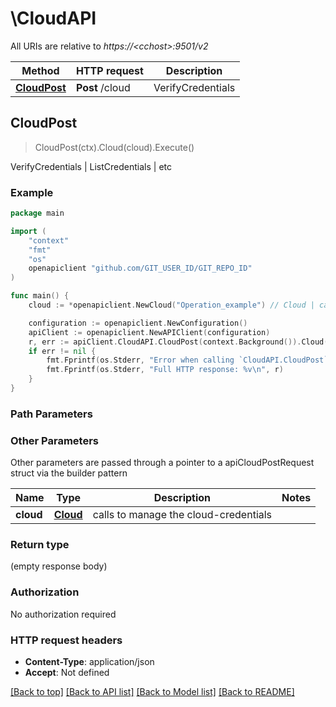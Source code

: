 # \CloudAPI

All URIs are relative to *https://&lt;cchost&gt;:9501/v2*

Method | HTTP request | Description
------------- | ------------- | -------------
[**CloudPost**](CloudAPI.md#CloudPost) | **Post** /cloud | VerifyCredentials | ListCredentials | etc



## CloudPost

> CloudPost(ctx).Cloud(cloud).Execute()

VerifyCredentials | ListCredentials | etc

### Example

```go
package main

import (
	"context"
	"fmt"
	"os"
	openapiclient "github.com/GIT_USER_ID/GIT_REPO_ID"
)

func main() {
	cloud := *openapiclient.NewCloud("Operation_example") // Cloud | calls to manage the cloud-credentials

	configuration := openapiclient.NewConfiguration()
	apiClient := openapiclient.NewAPIClient(configuration)
	r, err := apiClient.CloudAPI.CloudPost(context.Background()).Cloud(cloud).Execute()
	if err != nil {
		fmt.Fprintf(os.Stderr, "Error when calling `CloudAPI.CloudPost``: %v\n", err)
		fmt.Fprintf(os.Stderr, "Full HTTP response: %v\n", r)
	}
}
```

### Path Parameters



### Other Parameters

Other parameters are passed through a pointer to a apiCloudPostRequest struct via the builder pattern


Name | Type | Description  | Notes
------------- | ------------- | ------------- | -------------
 **cloud** | [**Cloud**](Cloud.md) | calls to manage the cloud-credentials | 

### Return type

 (empty response body)

### Authorization

No authorization required

### HTTP request headers

- **Content-Type**: application/json
- **Accept**: Not defined

[[Back to top]](#) [[Back to API list]](../README.md#documentation-for-api-endpoints)
[[Back to Model list]](../README.md#documentation-for-models)
[[Back to README]](../README.md)


